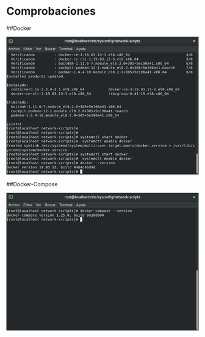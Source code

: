 # Comprobaciones  

##Docker  

![Docker](https://github.com/anasalasro/centOs-docker/blob/main/imagenes/comprobar.png) 

##Docker-Compose  

![Docker-Compose](https://github.com/anasalasro/centOs-docker/blob/main/imagenes/comprobacioncompose.png) 

